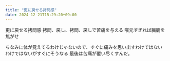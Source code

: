 ```yaml
---
title: "更に戻せる拷問感"
date: 2024-12-21T15:29:20+09:00
---
```

更に戻せる拷問感
拷問、戻し、拷問、戻しで苦痛を与える
喉元すぎれば臓腑を焦がせ

ちなみに体が覚えてるわけじゃないので、すぐに痛みを思い出すわけではない
わけではないがすぐにそうなる
最後は苦痛が覆い尽くすんだ。
